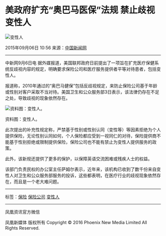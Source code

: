 # 美政府扩充“奥巴马医保”法规 禁止歧视变性人

![变性人](http://y3.ifengimg.com/cmpp/2015/09/06/11/ab6989e1-cb72-499d-8dc1-2dd0da8138a9_size21_w500_h346.jpg)

2015年09月06日 10:56 来源：[中国新闻网](http://www.chinanews.com/gj/2015/09-06/7507150.shtml)

---

中新网9月6日电 据外媒报道，美国联邦政府日前提出了一项旨在扩充医疗保健系统反歧视内容的规定，明确要求保险公司和医疗服务提供者平等对待患者，包括变性人。

报道称，2010年通过的“奥巴马健保”包括反歧视规定，来防止保险公司基于年龄或性别对客户采取不当对待。美国卫生和公众服务部3日表示，该法律仍存在不足之处，导致歧视的现象依然存在。

![资料图：变性人。](http://y3.ifengimg.com/cmpp/2015/09/06/11/ab6989e1-cb72-499d-8dc1-2dd0da8138a9_size21_w500_h346.jpg)

资料图：变性人。

此次提出的补充性规定称，严禁基于性别或性别认同（变性等）等因素拒绝为个人提供保险，无论性别认同如何，个人保险都应受到一视同仁的对待，保险提供商不能基于性别拒绝或限制提供保险，保险公司也不能有禁止为变性人提供服务的政策。

此外，该新规还提供了更多的保护，以保障英语交流困难或残疾人士的权益。

该部门负责民权的办公室主任萨姆尔表示，近年来，该机构已收到了数千份来自变性人对卫生和公众服务部服务的投诉，这些都表明，在医疗行业的歧视现象依然存在，而且是一个老大难问题。

---

标签：[保险](http://search.ifeng.com/sofeng/search.action?c=1&q=%E4%BF%9D%E9%99%A9) [保险公司](http://search.ifeng.com/sofeng/search.action?c=1&q=%E4%BF%9D%E9%99%A9%E5%85%AC%E5%8F%B8) [变性人](http://search.ifeng.com/sofeng/search.action?c=1&q=%E5%8F%98%E6%80%A7%E4%BA%BA)

---

凤凰资讯官方微信

凤凰新媒体 版权所有 Copyright © 2016 Phoenix New Media Limited All Rights Reserved.